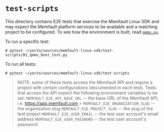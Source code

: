 # `test-scripts`

This directory contains E2E tests that exercise the Memfault Linux SDK and may
expect the Memfault platform services to be available and a matching project to
be configured. To see how the environment is built, read [`qemu.py`](./qemu.py).

To run a specific test:

```console
# pytest ~/yocto/sources/memfault-linux-sdk/test-scripts/01_qemu_boot_test.py
```

To run all tests:

```console
# pytest ~/yocto/sources/memfault-linux-sdk/test-scripts
```

> NOTE: some of these tests access the Memfault API and require a project with
> certain configurations (documented in each test). Tests that access the API
> expect the following environment variables to be set:
> `MEMFAULT_E2E_API_BASE_URL` -- the base URL of the Memfault API, i.e.
> https://app.memfault.com > `MEMFAULT_E2E_ORGANIZATION_SLUG` -- the
> organization slug `MEMFAULT_E2E_PROJECT_SLUG` -- the slug of the test project
> `MEMFAULT_E2E_USER_EMAIL` -- the test user account's email address
> `MEMFAULT_E2E_USER_PASSWORD` -- the test user account's password
